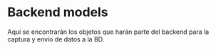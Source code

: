 # Backend models

Aquí se encontrarán los objetos que harán parte del backend para la captura y envío de datos a la BD.